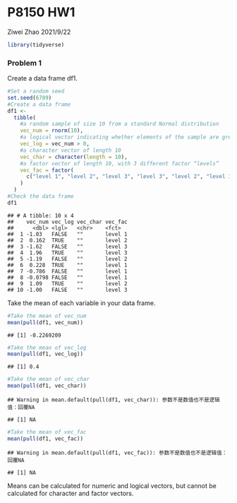 P8150 HW1
================
Ziwei Zhao
2021/9/22

``` r
library(tidyverse)
```

### Problem 1

Create a data frame df1.

``` r
#Set a random seed
set.seed(6789)
#Create a data frame
df1 <- 
  tibble(
    #a random sample of size 10 from a standard Normal distribution
    vec_num = rnorm(10), 
    #a logical vector indicating whether elements of the sample are greater than 0
    vec_log = vec_num > 0,
    #a character vector of length 10
    vec_char = character(length = 10),
    #a factor vector of length 10, with 3 different factor “levels”
    vec_fac = factor(
      c("level 1", "level 2", "level 3", "level 3", "level 2", "level 1", "level 1", "level 1", "level 2", "level 3")
    )
  )
#Check the data frame
df1
```

    ## # A tibble: 10 x 4
    ##    vec_num vec_log vec_char vec_fac
    ##      <dbl> <lgl>   <chr>    <fct>  
    ##  1 -1.03   FALSE   ""       level 1
    ##  2  0.162  TRUE    ""       level 2
    ##  3 -1.62   FALSE   ""       level 3
    ##  4  1.96   TRUE    ""       level 3
    ##  5 -1.19   FALSE   ""       level 2
    ##  6  0.228  TRUE    ""       level 1
    ##  7 -0.786  FALSE   ""       level 1
    ##  8 -0.0798 FALSE   ""       level 1
    ##  9  1.09   TRUE    ""       level 2
    ## 10 -1.00   FALSE   ""       level 3

Take the mean of each variable in your data frame.

``` r
#Take the mean of vec_num
mean(pull(df1, vec_num))
```

    ## [1] -0.2269209

``` r
#Take the mean of vec_log
mean(pull(df1, vec_log))
```

    ## [1] 0.4

``` r
#Take the mean of vec_char
mean(pull(df1, vec_char))
```

    ## Warning in mean.default(pull(df1, vec_char)): 参数不是数值也不是逻辑值：回覆NA

    ## [1] NA

``` r
#Take the mean of vec_fac
mean(pull(df1, vec_fac))
```

    ## Warning in mean.default(pull(df1, vec_fac)): 参数不是数值也不是逻辑值：回覆NA

    ## [1] NA

Means can be calculated for numeric and logical vectors, but cannot be
calculated for character and factor vectors.
